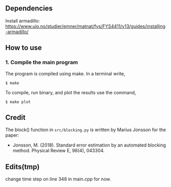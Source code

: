 
## Dependencies

Install armadillo: https://www.uio.no/studier/emner/matnat/fys/FYS4411/v13/guides/installing-armadillo/

## How to use
### 1. Compile the main program
The program is compiled using make. In a terminal write,
```
$ make
```

To compile, run binary, and plot the results use the command,
```
$ make plot
```

## Credit
The block() function in `src/blocking.py` is written by Marius Jonsson for the paper:

- Jonsson, M. (2018). Standard error estimation by an automated blocking method. Physical Review E, 98(4), 043304.

## Edits(tmp)
change time step on line 348 in main.cpp for now.
